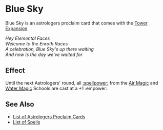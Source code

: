 # Blue Sky

Blue Sky is an astrologers proclaim card that comes with the [Tower Expansion](../content.md).

*Hey Elemental Faces<br>Welcome to the Enroth Races<br>A celebration, Blue Sky's up there waiting<br>And now is the day we've waited for*


## Effect

Until the next Astrologers' round, all [:spellpower:](../spells.md) from the [Air Magic](../spells.md#air-magic) and [Water Magic](../spells.md#water-magic) Schools are cast at a +1 :empower:.


## See Also

- [List of Astrologers Proclaim Cards](../astrologers_proclaim.md)
- [List of Spells](../spells.md)
